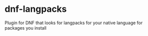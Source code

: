 dnf-langpacks
=============

Plugin for DNF that looks for langpacks for your native language for packages you install
